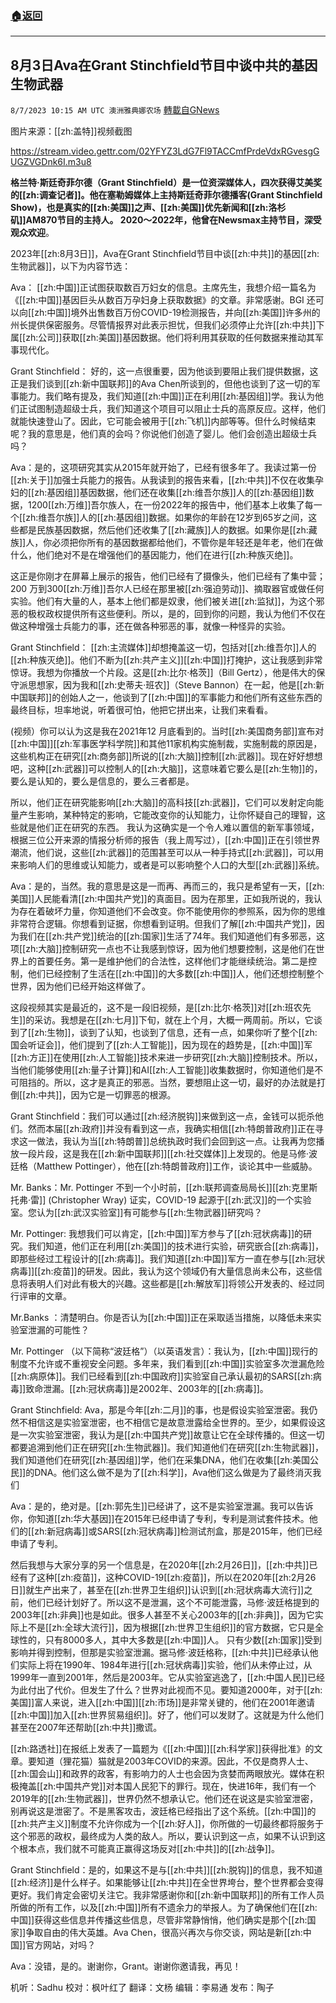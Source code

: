 ###  [:house:返回](README.md)
---


## 8月3日Ava在Grant Stinchfield节目中谈中共的基因生物武器
`8/7/2023 10:15 AM UTC 澳洲雅典娜农场` [轉載自GNews](https://gnews.org/articles/1532326)

图片来源：[[zh:盖特]]视频截图

https://stream.video.gettr.com/02YFYZ3LdG7Fl9TACCmfPrdeVdxRGvesgGUGZVGDnk6I.m3u8  

**格兰特·斯廷奇菲尔德（Grant Stinchfield）是一位资深媒体人，四次获得艾美奖的[[zh:调查记者]]。他在塞勒姆媒体上主持斯廷奇菲尔德播客(Grant Stinchfield Show)，也是真实的[[zh:美国]]之声、[[zh:美国]]优先新闻和[[zh:洛杉矶]]AM870节目的主持人。 2020～2022年，他曾在Newsmax主持节目，深受观众欢迎**。

2023年[[zh:8月3日]]，Ava在Grant Stinchfield节目中谈[[zh:中共]]的基因[[zh:生物武器]]，以下为内容节选：

Ava： [[zh:中国]]正试图获取数百万妇女的信息。主席先生，我想介绍一篇名为《[[zh:中国]]基因巨头从数百万孕妇身上获取数据》的文章。非常感谢。BGI 还可以向[[zh:中国]]境外出售数百万份COVID-19检测报告，并向[[zh:美国]]许多州的州长提供保密服务。尽管情报界对此表示担忧，但我们必须停止允许[[zh:中共]]下属[[zh:公司]]获取[[zh:美国]]基因数据。他们将利用其获取的任何数据来推动其军事现代化。  

Grant Stinchfield： 好的，这一点很重要，因为他谈到要阻止我们提供数据，这正是我们谈到[[zh:新中国联邦]]的Ava Chen所谈到的，但他也谈到了这一切的军事能力。我们略有提及，我们知道[[zh:中国]]正在利用[[zh:基因组]]学。我认为他们正试图制造超级士兵，我们知道这个项目可以阻止士兵的高原反应。这样，他们就能快速登山了。因此，它可能会被用于[[zh:飞机]]内部等等。但什么时候结束呢？我的意思是，他们真的会吗？你说他们创造了婴儿。他们会创造出超级士兵吗？  

Ava：是的，这项研究其实从2015年就开始了，已经有很多年了。我读过第一份[[zh:关于]]加强士兵能力的报告。从我读到的报告来看，[[zh:中共]]不仅在收集孕妇的[[zh:基因组]]基因数据，他们还在收集[[zh:维吾尔族]]人的[[zh:基因组]]数据，1200[[zh:万维]]吾尔族人，在一份2022年的报告中，他们基本上收集了每一个[[zh:维吾尔族]]人的[[zh:基因组]]数据。如果你的年龄在12岁到65岁之间，这些都是民族基因数据，然后他们还收集了[[zh:藏族]]人的数据。如果你是[[zh:藏族]]人，你必须把你所有的基因数据都给他们，不管你是年轻还是年老，他们在做什么，他们绝对不是在增强他们的基因能力，他们在进行[[zh:种族灭绝]]。  

这正是你刚才在屏幕上展示的报告，他们已经有了摄像头，他们已经有了集中营；200 万到300[[zh:万维]]吾尔人已经在那里被[[zh:强迫劳动]]、摘取器官或做任何实验。他们有大量的人，基本上他们都是奴隶，他们被关进[[zh:监狱]]，为这个邪恶的极权政权提供所有这些便利。所以，是的，回到你的问题，我认为他们不仅在做这种增强士兵能力的事，还在做各种邪恶的事，就像一种怪异的实验。

Grant Stinchfield： [[zh:主流媒体]]却想掩盖这一切，包括对[[zh:维吾尔]]人的[[zh:种族灭绝]]。他们不断为[[zh:共产主义]][[zh:中国]]打掩护，这让我感到非常惊讶。我想为你播放一个片段。这是[[zh:比尔·格茨]]（Bill Gertz），他是伟大的保守派思想家，因为我和[[zh:史蒂夫·班农]]（Steve Bannon）在一起，他是[[zh:新中国联邦]]的创始人之一，他谈到了[[zh:中国]]的军事能力和他们所有这些东西的最终目标，坦率地说，听着很可怕，他把它拼出来，让我们来看看。  

(视频）你可以认为这是我在2021年12 月底看到的。当时[[zh:美国商务部]]宣布对[[zh:中国]][[zh:军事医学科学院]]和其他11家机构实施制裁，实施制裁的原因是，这些机构正在研究[[zh:商务部]]所说的[[zh:大脑]]控制[[zh:武器]]。现在好好想想吧，这种[[zh:武器]]可以控制人的[[zh:大脑]]，这意味着它要么是[[zh:生物]]的，要么是认知的，要么是信息的，要么三者都是。  

所以，他们正在研究能影响[[zh:大脑]]的高科技[[zh:武器]]，它们可以发射定向能量产生影响，某种特定的影响，它能改变你的认知能力，让你怀疑自己的理智，这些就是他们正在研究的东西。 我认为这确实是一个令人难以置信的新军事领域，根据三位公开来源的情报分析师的报告（我上周写过），[[zh:中国]]正在引领世界潮流，他们说，这些[[zh:武器]]的范围甚至可以从一种手持式[[zh:武器]]，可以用来影响人们的思维或认知能力，或者是可以影响整个人口的大型[[zh:武器]]系统。  

Ava：是的，当然。我的意思是这是一而再、再而三的，我只是希望有一天，[[zh:美国]]人民能看清[[zh:中国共产党]]的真面目。因为在那里，正如我所说的，我认为存在着破坏力量，你知道他们不会改变。你不能使用你的参照系，因为你的思维非常符合逻辑。你想看到证据，你想看到证明。但我们了解[[zh:中国共产党]]，因为我们在[[zh:共产党]]统治的[[zh:国家]]生活了74年。我们知道他们有多邪恶，这项[[zh:大脑]]控制研究一点也不让我感到惊讶，因为他们想要控制，这是他们在世界上的首要任务。第一是维护他们的合法性，这样他们才能继续统治。第二是控制，他们已经控制了生活在[[zh:中国]]的大多数[[zh:中国]]人，他们还想控制整个世界，因为他们已经开始这样做了。

这段视频其实是最近的，这不是一段旧视频，是[[zh:比尔·格茨]]对[[zh:班农先生]]的采访。我想是在[[zh:七月]]下旬，就在上个月，大概一两周前。所以，它谈到了[[zh:生物]]，谈到了认知，也谈到了信息，还有一点，如果你听了整个[[zh:国会听证会]]，他们提到了[[zh:人工智能]]，因为现在的趋势是，[[zh:中国]]军[[zh:方正]]在使用[[zh:人工智能]]技术来进一步研究[[zh:大脑]]控制技术。所以，当他们能够使用[[zh:量子计算]]和AI[[zh:人工智能]]收集数据时，你知道他们是不可阻挡的。所以，这才是真正的邪恶。当然，要想阻止这一切，最好的办法就是打倒[[zh:中共]]，因为它是一切罪恶的根源。  

Grant Stinchfield：我们可以通过[[zh:经济脱钩]]来做到这一点，金钱可以扼杀他们。然而本届[[zh:政府]]并没有看到这一点，我确实相信[[zh:特朗普政府]]正在寻求这一做法，我认为当[[zh:特朗普]]总统执政时我们会回到这一点。让我再为您播放一段片段，这是我在[[zh:新中国联邦]][[zh:社交媒体]]上发现的。他是马修·波廷格（Matthew Pottinger），他在[[zh:特朗普政府]]工作，谈论其中一些威胁。  

Mr. Banks：Mr. Pottinger 不到一个小时前，[[zh:联邦调查局局长]][[zh:克里斯托弗·雷]] (Christopher Wray) 证实，COVID-19 起源于[[zh:武汉]]的一个实验室。您认为[[zh:武汉实验室]]有可能参与[[zh:生物武器]]研究吗？  

Mr. Pottinger: 我想我们可以肯定，[[zh:中国]]军方参与了[[zh:冠状病毒]]的研究。我们知道，他们正在利用[[zh:美国]]的技术进行实验，研究嵌合[[zh:病毒]]，即那些经过工程设计的[[zh:病毒]]。我们知道[[zh:中国]]军方一直在参与[[zh:冠状病毒]][[zh:疫苗]]的研发。因此，我认为这个领域仍有大量信息尚未公布，这些信息将表明人们对此有极大的兴趣。这些都是[[zh:解放军]]将领公开发表的、经过同行评审的文章。   

Mr.Banks ：清楚明白。你是否认为[[zh:中国]]正在采取适当措施，以降低未来实验室泄漏的可能性？

Mr. Pottinger （以下简称“波廷格”）（以英语发言）：我认为，[[zh:中国]]现行的制度不允许或不重视安全问题。多年来，我们看到[[zh:中国]]实验室多次泄漏危险[[zh:病原体]]。我们已经看到[[zh:中国政府]]实验室自己承认最初的SARS[[zh:病毒]]致命泄漏。[[zh:冠状病毒]]是2002年、2003年的[[zh:病毒]]。

Grant Stinchfield: Ava，那是今年[[zh:二月]]的事，也是假设实验室泄密。我仍然不相信这是实验室泄密，也不相信它是故意泄露给全世界的。至少，如果假设这是一次实验室泄密，我认为是[[zh:中国共产党]]故意让它在全球传播的。但这一切都要追溯到他们正在研究[[zh:生物武器]]。我们知道他们在研究[[zh:生物武器]]，我们知道他们在研究[[zh:基因组]]学，他们在采集DNA，他们在收集[[zh:美国公民]]的DNA。他们这么做不是为了[[zh:科学]]，Ava他们这么做是为了最终消灭我们  

Ava：是的，绝对是。[[zh:郭先生]]已经讲了，这不是实验室泄漏。我可以告诉你，你知道[[zh:华大基因]]在2015年已经申请了专利，专利是测试套件技术。他们的[[zh:新冠病毒]]或SARS[[zh:冠状病毒]]检测试剂盒，那是2015年，他们已经申请了专利。   

然后我想与大家分享的另一个信息是，在2020年[[zh:2月26日]]，[[zh:中共]]已经有了这种[[zh:疫苗]]，这种COVID-19[[zh:疫苗]]，所以在2020年[[zh:2月26日]]就生产出来了，甚至在[[zh:世界卫生组织]]认识到[[zh:冠状病毒大流行]]之前，他们已经计划好了。所以这不是泄漏，这个不可能泄露，马修·波廷格提到的2003年[[zh:非典]]也是如此。很多人甚至不关心2003年的[[zh:非典]]，因为它实际上不是[[zh:全球大流行]]，因为根据[[zh:世界卫生组织]]的官方数据，它只是全球性的，只有8000多人，其中大多数是[[zh:中国]]人。 只有少数[[zh:国家]]受到影响并得到控制，但那是实验室泄漏。据马修·波廷格称，[[zh:中共]]已经承认他们实际上将在1990年、1984年进行[[zh:冠状病毒]]实验，他们从未停止过，从1999年一直到2001年，然后是2003年。它从实验室逃逸了，[[zh:中国人民]]已经为此付出了代价。但发生了什么？世界对此视而不见。要知道2000年，对于[[zh:美国]]富人来说，进入[[zh:中国]][[zh:市场]]是非常关键的，他们在2001年邀请[[zh:中国]]加入[[zh:世界贸易组织]]。好了，他们可以发财了。这就是为什么他们甚至在2007年还帮助[[zh:中共]]撒谎。  

[[zh:路透社]]在报纸上发表了一篇题为《[[zh:中国]][[zh:科学家]]获得批准》的文章。要知道（狸花猫）猫就是2003年COVID的来源。因此，不仅是商界人士、[[zh:国会山]]和政界的政客，有影响力的人士也会因为贪婪而两眼放光。媒体在积极掩盖[[zh:中国共产党]]对本国人民犯下的罪行。现在，快进16年，我们有一个2019年的[[zh:生物武器]]，世界仍然不想承认它。他们还在说这是实验室泄密，别再说这是泄密了。不是黑客攻击，波廷格已经指出了这个系统。[[zh:中国]]的[[zh:共产主义]]制度不允许你成为一个[[zh:好人]]，你所做的一切最终都将服务于这个邪恶的政权，最终成为人类的敌人。所以，要认识到这一点，如果不认识到这个根本点，我们就不可能真正赢得这场反对[[zh:中共]]的[[zh:战争]]。  

Grant Stinchfield：是的，如果这不是与[[zh:中共]][[zh:脱钩]]的信息，我不知道[[zh:经济]]是什么样子。如果能够让[[zh:中共]]在全世界垮台，整个世界都会变得更好。我们肯定会密切关注它。我非常感谢你和[[zh:新中国联邦]]的所有工作人员所做的所有工作，以及[[zh:中国]]所有不遗余力的举报人。为了确保他们在[[zh:中国]]获得这些信息并传播这些信息，尽管非常静悄悄，他们确实是那个[[zh:国家]]争取自由的伟大英雄。Ava Chen，很高兴再次与你交谈，网站是新[[zh:中国]]官方网站，对吗？  

Ava：没错，是的。谢谢你，Grant。谢谢你邀请我，再见！

机听：Sadhu  校对：枫叶红了  翻译：文杨  编辑：李易通  发布：陶子


